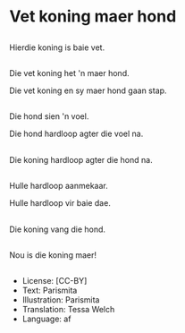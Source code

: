 # Vet koning maer hond

##
Hierdie koning is baie vet. 

##
Die vet koning het 'n maer hond. 

Die vet koning en sy maer hond gaan stap. 

##
Die hond sien 'n voel.

Die hond hardloop agter die voel na. 

##
Die koning hardloop agter die hond na. 

##
Hulle hardloop aanmekaar. 

Hulle hardloop vir baie dae. 

##
Die koning vang die hond.

##
Nou is die koning maer!

##
* License: [CC-BY]
* Text: Parismita
* Illustration: Parismita
* Translation: Tessa Welch
* Language: af
